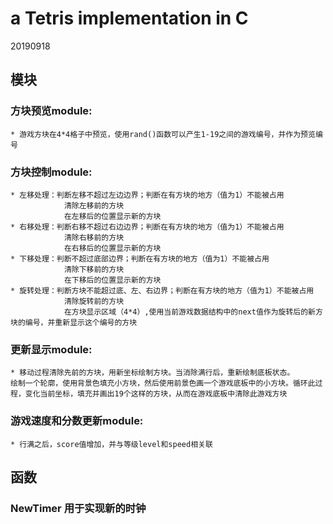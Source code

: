  # a Tetris implementation in C 
 20190918
 ## 模块
 ### 方块预览module:
 	* 游戏方块在4*4格子中预览，使用rand()函数可以产生1-19之间的游戏编号，并作为预览编号
 ### 方块控制module:
 	* 左移处理：判断左移不超过左边边界；判断在有方块的地方（值为1）不能被占用
 				清除左移前的方块
 				在左移后的位置显示新的方块   
 	* 右移处理：判断右移不超过右边边界；判断在有方块的地方（值为1）不能被占用
 				清除右移前的方块
 				在右移后的位置显示新的方块   
 	* 下移处理：判断不超过底部边界；判断在有方块的地方（值为1）不能被占用
 				清除下移前的方块
 				在下移后的位置显示新的方块
 	* 旋转处理：判断方块不能超过底、左、右边界；判断在有方块的地方（值为1）不能被占用
 				清除旋转前的方块
 				在方块显示区域（4*4）,使用当前游戏数据结构中的next值作为旋转后的新方块的编号，并重新显示这个编号的方块
 ### 更新显示module:
 	* 移动过程清除先前的方块，用新坐标绘制方块。当消除满行后，重新绘制底板状态。
 	绘制一个轮廓，使用背景色填充小方块，然后使用前景色画一个游戏底板中的小方块。循环此过程，变化当前坐标，填充并画出19个这样的方块，从而在游戏底板中清除此游戏方块
 ### 游戏速度和分数更新module:
 	* 行满之后，score值增加，并与等级level和speed相关联

 ## 函数
 ### NewTimer 用于实现新的时钟
 
